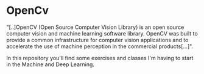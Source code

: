 # OpenCv

 "[..]OpenCV (Open Source Computer Vision Library) is an open source computer vision and machine learning software library. OpenCV was built to provide a common infrastructure for computer vision applications and to accelerate the use of machine perception in the commercial products[...]". 

In this repository you'll find some exercises and classes I'm having to start in the Machine and Deep Learning.
